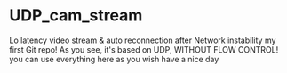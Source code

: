 # UDP_cam_stream
Lo latency video stream &amp; auto reconnection after Network instability
my first Git repo!
As you see, it's based on UDP, WITHOUT FLOW CONTROL!
you can use everything here as you wish
have a nice day
